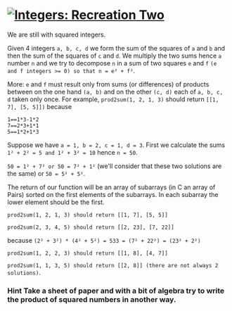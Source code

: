 # [![Integers: Recreation Two](https://www.codewars.com/kata/integers-recreation-two)](https://www.codewars.com/kata/integers-recreation-two)

We are still with squared integers.

Given 4 integers `a, b, c, d` we form the sum of the squares of `a` and `b` and then the sum of the squares of `c` and `d`. We multiply the two sums hence `a` number `n` and we try to decompose `n` in a sum of two squares `e` and `f` `(e and f integers >= 0) so that n = e² + f²`.

More: `e` and `f` must result only from sums (or differences) of products between on the one hand `(a, b)` and on the other `(c, d)` each of `a, b, c, d` taken only once. For example, `prod2sum(1, 2, 1, 3)` should return `[[1, 7], [5, 5]])` because
```
1==1*3-1*2
7==2*3+1*1
5==1*2+1*3
```
Suppose we have `a = 1, b = 2, c = 1, d = 3`. First we calculate the sums `1² + 2² = 5 and 1² + 3² = 10` hence `n = 50`.

`50 = 1² + 7² or 50 = 7² + 1²` (we'll consider that these two solutions are the same) or `50 = 5² + 5²`.

The return of our function will be an array of subarrays (in C an array of Pairs) sorted on the first elements of the subarrays. In each subarray the lower element should be the first.

`prod2sum(1, 2, 1, 3) should return [[1, 7], [5, 5]]`

`prod2sum(2, 3, 4, 5) should return [[2, 23], [7, 22]]`

because `(2² + 3²) * (4² + 5²) = 533 = (7² + 22²) = (23² + 2²)`

`prod2sum(1, 2, 2, 3) should return [[1, 8], [4, 7]]`

`prod2sum(1, 1, 3, 5) should return [[2, 8]] (there are not always 2 solutions)`.

### Hint Take a sheet of paper and with a bit of algebra try to write the product of squared numbers in another way.

